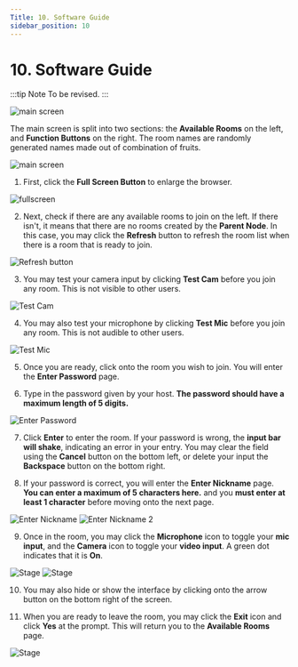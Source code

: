 ```yaml
---
Title: 10. Software Guide
sidebar_position: 10
---
```


# 10. Software Guide

:::tip Note
To be revised.
:::

![main screen](../../static/img/guide/child/child-guide-1.png)

The main screen is split into two sections: the **Available Rooms** on the left, and **Function Buttons** on the right. The room names are randomly generated names made out of combination of fruits.

![main screen](../../static/img/guide/child/child-1.png)

1. First, click the **Full Screen Button** to enlarge the browser.

![fullscreen](../../static/img/guide/child/child-2.png)

2. Next, check if there are any available rooms to join on the left. If there isn't, it means that there are no rooms created by the **Parent Node**. In this case, you may click the **Refresh** button to refresh the room list when there is a room that is ready to join.

![Refresh button](../../static/img/guide/child/child-3.png)

3. You may test your camera input by clicking **Test Cam** before you join any room. This is not visible to other users.

![Test Cam](../../static/img/guide/child/child-4.png)

4. You may also test your microphone by clicking **Test Mic** before you join any room. This is not audible to other users.

![Test Mic](../../static/img/guide/child/child-5.png)

5. Once you are ready, click onto the room you wish to join. You will enter the **Enter Password** page.

6. Type in the password given by your host. **The password should have a maximum length of 5 digits.**

![Enter Password](../../static/img/guide/child/child-6.png)

7. Click **Enter** to enter the room. If your password is wrong, the **input bar will shake**, indicating an error in your entry. You may clear the field using the **Cancel** button on the bottom left, or delete your input the **Backspace** button on the bottom right.

8. If your password is correct, you will enter the **Enter Nickname** page. **You can enter a maximum of 5 characters here.** and you **must enter at least 1 character** before moving onto the next page.

![Enter Nickname](../../static/img/guide/child/child-7.png)
![Enter Nickname 2](../../static/img/guide/child/child-8.png)

9. Once in the room, you may click the **Microphone** icon to toggle your **mic input**, and the **Camera** icon to toggle your **video input**. A green dot indicates that it is **On**.

![Stage](../../static/img/guide/child/child-9.png)
![Stage](../../static/img/guide/child/child-10.png)

10. You may also hide or show the interface by clicking onto the arrow button on the bottom right of the screen.

11. When you are ready to leave the room, you may click the **Exit** icon and click **Yes** at the prompt. This will return you to the **Available Rooms** page.

![Stage](../../static/img/guide/child/child-11.png)
